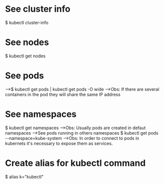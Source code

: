 # See cluster info
$ kubectl cluster-info

# See nodes
$ kubectl get nodes

# See pods
-->$ kubectl get pods | kubectl get pods -O wide
-->Obs: If there are several containers in the pod they will share the same IP address

# See namespaces
$ kubectl get namespaces
-->Obs: Usually pods are created in defaut namespaces
-->See pods running in others namespaces
   $ kubectl get pods --namespace=kube-system
-->Obs: In order to connect to pods in kubernets it's necessary to expose them as services.

# Create alias for kubectl command
$ alias k="kubectl"



